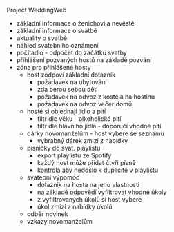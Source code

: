 Project WeddingWeb
- základní informace o ženichovi a nevěstě
- základní informace o svatbě
- aktuality o svatbě
- náhled svatebního oznámení
- počítadlo - odpočet do začátku svatby
- přihlášení pozvaných hostů na základě pozvání
- zóna pro přihlášené hosty
  - host zodpoví základní dotazník
    - požadavek na ubytování
    - zda berou sebou děti
    - požadavek na odvoz z kostela na hostinu
    - požadavek na odvoz večer domů
  - hosté si objednají jídlo a pití
    - filtr dle věku - alkoholické pití
    - filtr dle hlavního jídla - doporučí vhodné pití
  - dárky novomanželům - host vybere se seznamu
    - vybrabný dárek zmizí z nabídky
  - písničky do svat. playlistu 
    - export playlistu ze Spotify
    - každý host může přidat čtyři písně
    - kontrola aby nedošlo k duplicitě v playlistu
  - svatební výpomoc 
    - dotazník na hosta na jeho vlastnosti
    - na základě odpovědí vyfiltrovat vhodné úkoly
    - z vyfiltrovaných úkolů si host vybere
    - úkol zmizí z nabídky úkolů
  - odběr novinek
  - vzkazy novomanželům